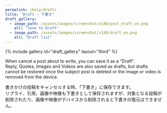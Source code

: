 ```yaml
---
permalink: /help/draft/
title: "Draft – 下書き"
draft_gallery:
  - image_path: /assets/images/screenshot/v140/post_draft_en.png
    alt: "Save to Draft"
  - image_path: /assets/images/screenshot/v140/draft_en.png
    alt: "Draft list"
---
```


{% include gallery id="draft_gallery" layout="third" %}

When cancel a post about to write, you can save it as a “Draft”.  
Reply, Quotes, Images and Videos are also saved as drafts, but drafts cannot be restored once the subject post is deleted or the image or video is removed from the device.

書きかけの投稿をキャンセルする時、「下書き」に保存できます。  
リプライ、引用、画像や映像も下書きとして保存されますが、対象となる投稿が削除されたり、画像や映像がデバイスから削除されると下書きの復元はできません。
